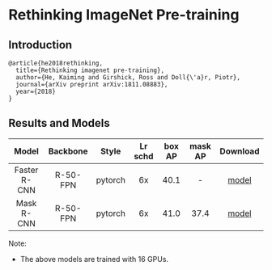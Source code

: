 # Rethinking ImageNet Pre-training

## Introduction

```
@article{he2018rethinking,
  title={Rethinking imagenet pre-training},
  author={He, Kaiming and Girshick, Ross and Doll{\'a}r, Piotr},
  journal={arXiv preprint arXiv:1811.08883},
  year={2018}
}
```

## Results and Models

| Model        | Backbone  | Style   | Lr schd | box AP | mask AP | Download |
|:------------:|:---------:|:-------:|:-------:|:------:|:-------:|:--------:|
| Faster R-CNN | R-50-FPN  | pytorch | 6x      | 40.1   | -       | [model](https://open-mmlab.s3.ap-northeast-2.amazonaws.com/mmdetection/models/scratch/scratch_faster_rcnn_r50_fpn_gn_6x_20190515-ff554978.pth) |
| Mask R-CNN   | R-50-FPN  | pytorch | 6x      | 41.0   | 37.4    | [model](https://s3.ap-northeast-2.amazonaws.com/open-mmlab/mmdetection/models/scratch/scratch_mask_rcnn_r50_fpn_gn_6x_20190515-96743f5e.pth) |

Note:
- The above models are trained with 16 GPUs.
